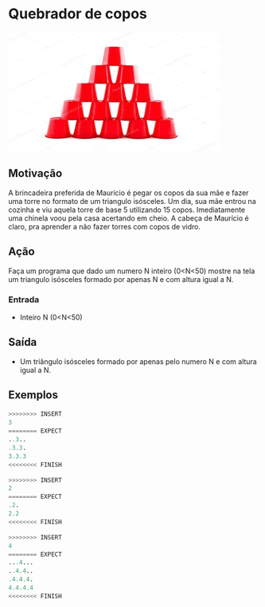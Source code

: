 # Quebrador de copos

![_](cover.jpg)

## Motivação

A brincadeira preferida de Maurício é pegar os copos da sua mãe e fazer uma torre no formato de um triangulo isósceles. Um dia, sua mãe entrou na cozinha e viu aquela torre de base 5 utilizando 15 copos. Imediatamente uma chinela voou pela casa acertando em cheio. A cabeça de Maurício é claro, pra aprender a não fazer torres com copos de vidro.

## Ação

Faça um programa que dado um numero N inteiro (0<N<50) mostre na tela um triangulo isósceles formado por apenas N e com altura igual a N.

### Entrada

* Inteiro N (0<N<50)

## Saída

* Um triângulo isósceles formado por apenas pelo numero N e com altura igual a N.

## Exemplos

``` py
>>>>>>>> INSERT
3
======== EXPECT
..3..
.3.3.
3.3.3
<<<<<<<< FINISH
```

```py
>>>>>>>> INSERT
2
======== EXPECT
.2.
2.2
<<<<<<<< FINISH
```

```py
>>>>>>>> INSERT
4
======== EXPECT
...4...
..4.4..
.4.4.4.
4.4.4.4
<<<<<<<< FINISH
```
